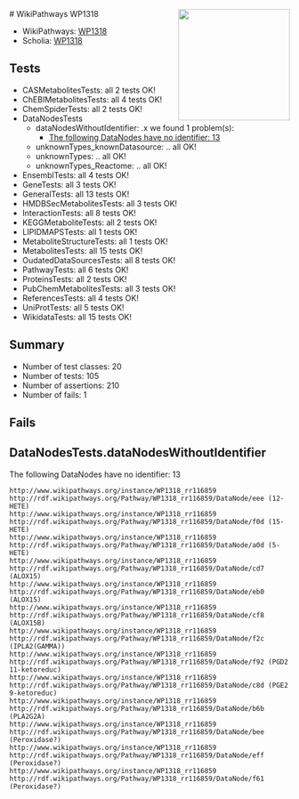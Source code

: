 <img style="float: right; width: 200px" src="https://upload.wikimedia.org/wikipedia/commons/thumb/8/83/Wplogo_with_text_500.png/640px-Wplogo_with_text_500.png" />
# WikiPathways WP1318

* WikiPathways: [WP1318](https://new.wikipathways.org/pathways/WP1318)
* Scholia: [WP1318](https://scholia.toolforge.org/wikipathways/WP1318)
## Tests
* CASMetabolitesTests: all 2 tests OK!
* ChEBIMetabolitesTests: all 4 tests OK!
* ChemSpiderTests: all 2 tests OK!
* DataNodesTests
    * dataNodesWithoutIdentifier: .x we found 1 problem(s):
        * [The following DataNodes have no identifier: 13](#8792c493)
    * unknownTypes_knownDatasource: .. all OK!
    * unknownTypes: .. all OK!
    * unknownTypes_Reactome: .. all OK!
* EnsemblTests: all 4 tests OK!
* GeneTests: all 3 tests OK!
* GeneralTests: all 13 tests OK!
* HMDBSecMetabolitesTests: all 3 tests OK!
* InteractionTests: all 8 tests OK!
* KEGGMetaboliteTests: all 2 tests OK!
* LIPIDMAPSTests: all 1 tests OK!
* MetaboliteStructureTests: all 1 tests OK!
* MetabolitesTests: all 15 tests OK!
* OudatedDataSourcesTests: all 8 tests OK!
* PathwayTests: all 6 tests OK!
* ProteinsTests: all 2 tests OK!
* PubChemMetabolitesTests: all 3 tests OK!
* ReferencesTests: all 4 tests OK!
* UniProtTests: all 5 tests OK!
* WikidataTests: all 15 tests OK!


## Summary

* Number of test classes: 20
* Number of tests: 105
* Number of assertions: 210
* Number of fails: 1

## Fails

<a name="8792c493" />

## DataNodesTests.dataNodesWithoutIdentifier

The following DataNodes have no identifier: 13
```
http://www.wikipathways.org/instance/WP1318_rr116859 http://rdf.wikipathways.org/Pathway/WP1318_rr116859/DataNode/eee (12-HETE)
http://www.wikipathways.org/instance/WP1318_rr116859 http://rdf.wikipathways.org/Pathway/WP1318_rr116859/DataNode/f0d (15-HETE)
http://www.wikipathways.org/instance/WP1318_rr116859 http://rdf.wikipathways.org/Pathway/WP1318_rr116859/DataNode/a0d (5-HETE)
http://www.wikipathways.org/instance/WP1318_rr116859 http://rdf.wikipathways.org/Pathway/WP1318_rr116859/DataNode/cd7 (ALOX15)
http://www.wikipathways.org/instance/WP1318_rr116859 http://rdf.wikipathways.org/Pathway/WP1318_rr116859/DataNode/eb0 (ALOX15)
http://www.wikipathways.org/instance/WP1318_rr116859 http://rdf.wikipathways.org/Pathway/WP1318_rr116859/DataNode/cf8 (ALOX15B)
http://www.wikipathways.org/instance/WP1318_rr116859 http://rdf.wikipathways.org/Pathway/WP1318_rr116859/DataNode/f2c (IPLA2(GAMMA))
http://www.wikipathways.org/instance/WP1318_rr116859 http://rdf.wikipathways.org/Pathway/WP1318_rr116859/DataNode/f92 (PGD2 11-ketoreduc)
http://www.wikipathways.org/instance/WP1318_rr116859 http://rdf.wikipathways.org/Pathway/WP1318_rr116859/DataNode/c8d (PGE2 9-ketoreduc)
http://www.wikipathways.org/instance/WP1318_rr116859 http://rdf.wikipathways.org/Pathway/WP1318_rr116859/DataNode/b6b (PLA2G2A)
http://www.wikipathways.org/instance/WP1318_rr116859 http://rdf.wikipathways.org/Pathway/WP1318_rr116859/DataNode/bee (Peroxidase?)
http://www.wikipathways.org/instance/WP1318_rr116859 http://rdf.wikipathways.org/Pathway/WP1318_rr116859/DataNode/eff (Peroxidase?)
http://www.wikipathways.org/instance/WP1318_rr116859 http://rdf.wikipathways.org/Pathway/WP1318_rr116859/DataNode/f61 (Peroxidase?)
```

